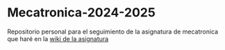 # Mecatronica-2024-2025
Repositorio personal para el seguimiento de la asignatura de mecatronica que haré en la [wiki de la asignatura](https://github.com/sprieton/Mecatronica-2024-2025/wiki)
